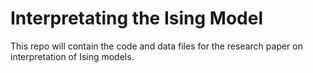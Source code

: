 # Interpretating the Ising Model

This repo will contain the code and data files for the research paper on interpretation of Ising models. 

